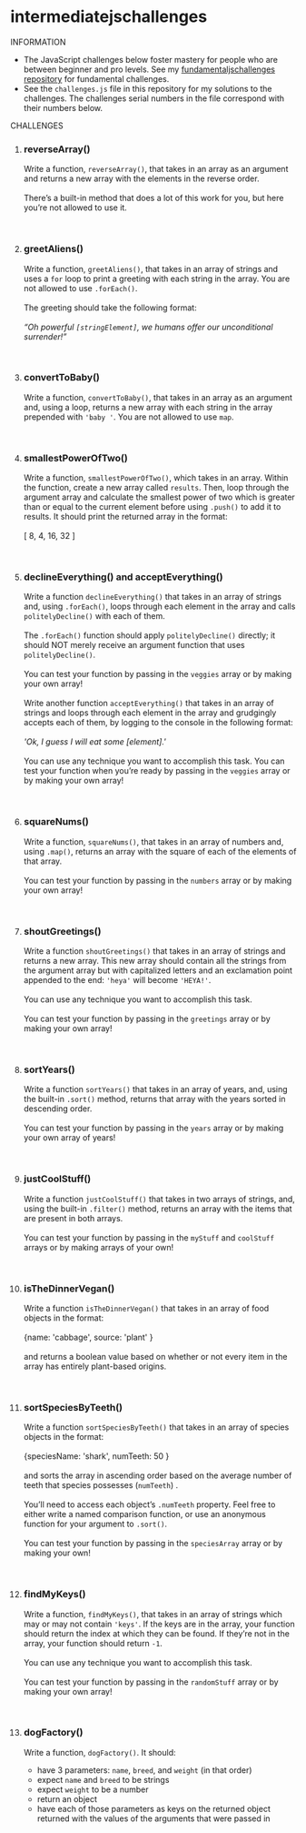 # intermediatejschallenges
 INFORMATION
<ul>
 <li>The JavaScript challenges below foster mastery for people who are between beginner and pro levels. See my <a href="https://github.com/Davenof/fundamentaljschallenges" target="_blank">fundamentaljschallenges repository</a> for fundamental challenges.</li>
 <li>See the <code>challenges.js</code> file in this repository for my solutions to the challenges. The challenges serial numbers in the file correspond with their numbers below.</li>
 </ul>
 
 <p>CHALLENGES</p>
 <ol>
    <li>
       <h3>reverseArray()</h3>
       <p>
         Write a function, <code>reverseArray()</code>, that takes in an array as an argument and returns a new array with the elements in the reverse order.
         <br><br>
         There’s a built-in method that does a lot of this work for you, but here you’re not allowed to use it.
       </p>
     <p> &nbsp; </p>
    </li>
    <li>
       <h3>greetAliens()</h3>
         Write a function, <code>greetAliens()</code>, that takes in an array of strings and uses a <code>for</code> loop to print a greeting with each  string in the array. You are not allowed to use <code>.forEach()</code>.
       <br><br>
         The greeting should take the following format: <br><br>
         <em>“Oh powerful <code>[stringElement]</code>, we humans offer our unconditional surrender!”</em>
     <p> &nbsp; </p>
    </li>
<li>
       <h3>convertToBaby()</h3>
       <p>
        Write a function, <code>convertToBaby()</code>, that takes in an array as an argument and, using a loop, returns a new array with each string in the array prepended with <code>'baby '</code>. You are not allowed to use <code>map</code>.
       </p>
 <p> &nbsp; </p>
    </li>
    <li>
       <h3>smallestPowerOfTwo()</h3>
         Write a function, <code>smallestPowerOfTwo()</code>, which takes in an array. Within the function, create a new array called <code>results</code>. Then, loop through the argument array and calculate the smallest power of two which is greater than or equal to the current element before using <code>.push()</code> to add it to results. It should print the returned array in the format: 
     <br><br>
     [ 8, 4, 16, 32 ]
     <p> &nbsp; </p>
    </li>
    <li>
       <h3>declineEverything() and acceptEverything()</h3>
       <p>
         Write a function <code>declineEverything()</code> that takes in an array of strings and, using <code>.forEach()</code>, loops through each element in the array and calls <code>politelyDecline()</code> with each of them.
<br><br>
The <code>.forEach()</code> function should apply <code>politelyDecline()</code> directly; it should NOT merely receive an argument function that uses <code>politelyDecline()</code>.
<br><br>
You can test your function by passing in the <code>veggies</code> array or by making your own array!
  <br><br>
        Write another function <code>acceptEverything()</code> that takes in an array of strings and loops through each element in the array and grudgingly accepts each of them, by logging to the console in the following format: <br><br>
        <em>'Ok, I guess I will eat some [element].'</em>
<br><br>
You can use any technique you want to accomplish this task. You can test your function when you’re ready by passing in the <code>veggies</code> array or by making your own array!
       </p>
     <p> &nbsp; </p>
    </li>
    <li>
       <h3>squareNums()</h3>
         Write a function, <code>squareNums()</code>, that takes in an array of numbers and, using <code>.map()</code>, returns an array with the square of each of the elements of that array.
<br><br>
You can test your function by passing in the <code>numbers</code> array or by making your own array!
     <p> &nbsp; </p>
    </li>
<li>
       <h3>shoutGreetings()</h3>
       <p>
        Write a function <code>shoutGreetings()</code> that takes in an array of strings and returns a new array. This new array should contain all the strings from the argument array but with capitalized letters and an exclamation point appended to the end: <code>'heya'</code> will become <code>'HEYA!'</code>.
<br><br>
You can use any technique you want to accomplish this task.
<br><br>
You can test your function by passing in the <code>greetings</code> array or by making your own array!
       </p>
 <p> &nbsp; </p>
    </li>
    <li>
       <h3>sortYears()</h3>
         Write a function <code>sortYears()</code> that takes in an array of years, and, using the built-in <code>.sort()</code> method, returns that array with the years sorted in descending order.
<br><br>
You can test your function by passing in the <code>years</code> array or by making your own array of years!
     <p> &nbsp; </p>
    </li>
   <li>
    <h3>justCoolStuff()</h3>
       <p>
        Write a function <code>justCoolStuff()</code> that takes in two arrays of strings, and, using the built-in <code>.filter()</code> method, returns an array with the items that are present in both arrays.
<br><br>
You can test your function by passing in the <code>myStuff</code> and <code>coolStuff</code> arrays or by making arrays of your own!
       </p>
 <p> &nbsp; </p>
    </li>
    <li>
       <h3>isTheDinnerVegan()</h3>
         Write a function <code>isTheDinnerVegan()</code> that takes in an array of food objects in the format:
<br><br>
 {name: 'cabbage', source: 'plant' }
 <br><br>
and returns a boolean value based on whether or not every item in the array has entirely plant-based origins.
     <p> &nbsp; </p>
    </li>
   <li>
       <h3>sortSpeciesByTeeth()</h3>
    Write a function <code>sortSpeciesByTeeth()</code> that takes in an array of species objects in the format:
<br><br>
 {speciesName: 'shark', numTeeth: 50 }
 <br><br>
and sorts the array in ascending order based on the average number of teeth that species possesses (<code>numTeeth</code>) .
<br><br>
You’ll need to access each object’s <code>.numTeeth</code> property. Feel free to either write a named comparison function, or use an anonymous function for your argument to <code>.sort()</code>.
<br><br>
You can test your function by passing in the <code>speciesArray</code> array or by making your own!
     <p> &nbsp; </p>
    </li>
 <li>
       <h3>findMyKeys()</h3>
       <p>
        Write a function, <code>findMyKeys()</code>, that takes in an array of strings which may or may not contain <code>'keys'</code>. If the keys are in the array, your function should return the index at which they can be found. If they’re not in the array, your function should return <code>-1</code>.
<br><br>
You can use any technique you want to accomplish this task.
<br><br>
You can test your function by passing in the <code>randomStuff</code> array or by making your own array!
       </p>
 <p> &nbsp; </p>
    </li>
   <li>
       <h3>dogFactory()</h3>
       <p>
        Write a function, <code>dogFactory()</code>. It should:
         <ul>
            <li>have 3 parameters: <code>name</code>, <code>breed</code>, and <code>weight</code> (in that order)</li>
            <li>expect <code>name</code> and <code>breed</code> to be strings</li>
            <li>expect <code>weight</code> to be a number</li>
            <li>return an object</li>
            <li>have each of those parameters as keys on the returned object returned with the values of the arguments that were passed in</li>
         </ul>
       </p>
  </ol>
